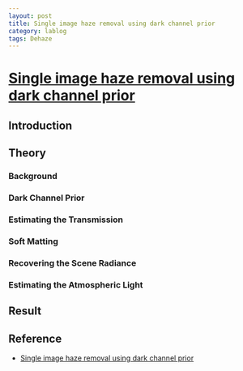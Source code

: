 ```yaml
---
layout: post
title: Single image haze removal using dark channel prior
category: lablog
tags: Dehaze
---
```

# [Single image haze removal using dark channel prior](https://ieeexplore.ieee.org/abstract/document/5567108)

## Introduction 

## Theory
### Background
### Dark Channel Prior
### Estimating the Transmission
### Soft Matting
### Recovering the Scene Radiance
### Estimating the Atmospheric Light

## Result

## Reference
- [Single image haze removal using dark channel prior](https://ieeexplore.ieee.org/abstract/document/5567108)


